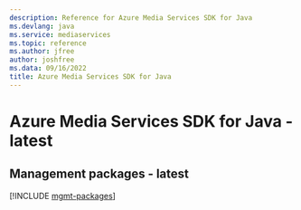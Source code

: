 ```yaml
---
description: Reference for Azure Media Services SDK for Java
ms.devlang: java
ms.service: mediaservices
ms.topic: reference
ms.author: jfree
author: joshfree
ms.data: 09/16/2022
title: Azure Media Services SDK for Java
---
```

# Azure Media Services SDK for Java - latest

## Management packages - latest
[!INCLUDE [mgmt-packages](media-services-mgmt-index.md)]